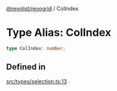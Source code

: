 [@revolist/revogrid](README.md) / ColIndex

# Type Alias: ColIndex

```ts
type ColIndex: number;
```

## Defined in

[src/types/selection.ts:13](https://github.com/revolist/revogrid/blob/ec9aef33f9c1bf72c73d96c05d2eb8650d7cd25f/src/types/selection.ts#L13)
